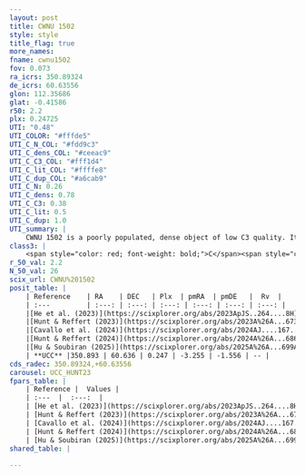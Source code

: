 ```yaml
---
layout: post
title: CWNU 1502
style: style
title_flag: true
more_names: 
fname: cwnu1502
fov: 0.073
ra_icrs: 350.89324
de_icrs: 60.63556
glon: 112.35686
glat: -0.41586
r50: 2.2
plx: 0.24725
UTI: "0.48"
UTI_COLOR: "#fffde5"
UTI_C_N_COL: "#fdd9c3"
UTI_C_dens_COL: "#ceeac9"
UTI_C_C3_COL: "#fff1d4"
UTI_C_lit_COL: "#ffffe8"
UTI_C_dup_COL: "#a6cab9"
UTI_C_N: 0.26
UTI_C_dens: 0.78
UTI_C_C3: 0.38
UTI_C_lit: 0.5
UTI_C_dup: 1.0
UTI_summary: |
    CWNU 1502 is a poorly populated, dense object of low C3 quality. It was recently reported but it is moderately studied in the literature.
class3: |
    <span style="color: red; font-weight: bold;">C</span><span style="color: #FFC300; font-weight: bold;">B</span>
r_50_val: 2.2
N_50_val: 26
scix_url: CWNU%201502
posit_table: |
    | Reference    | RA    | DEC   | Plx  | pmRA  | pmDE   |  Rv  |
    | :---         | :---: | :---: | :---: | :---: | :---: | :---: |
    |[He et al. (2023)](https://scixplorer.org/abs/2023ApJS..264....8H) | 350.878 | 60.638 | 0.262 | -3.256 | -1.557 | -- |
    |[Hunt & Reffert (2023)](https://scixplorer.org/abs/2023A%26A...673A.114H) | 350.892 | 60.625 | 0.249 | -3.246 | -1.538 | -- |
    |[Cavallo et al. (2024)](https://scixplorer.org/abs/2024AJ....167...12C) | 350.866 | 60.632 | 0.244 | -- | -- | -- |
    |[Hunt & Reffert (2024)](https://scixplorer.org/abs/2024A%26A...686A..42H) | 350.892 | 60.625 | 0.249 | -3.246 | -1.538 | -- |
    |[Hu & Soubiran (2025)](https://scixplorer.org/abs/2025A%26A...699A.246H) | 350.866 | 60.632 | -- | -- | -- | -- |
    | **UCC** |350.893 | 60.636 | 0.247 | -3.255 | -1.556 | -- | 
cds_radec: 350.89324,+60.63556
carousel: UCC_HUNT23
fpars_table: |
    | Reference |  Values |
    | :---  |  :---:  |
    | [He et al. (2023)](https://scixplorer.org/abs/2023ApJS..264....8H) | `A0=2.8, m-M=12.7, logAge=8.25` |
    | [Hunt & Reffert (2023)](https://scixplorer.org/abs/2023A%26A...673A.114H) | `AV50=2.81, diffAV50=2.012, MOD50=12.854, logAge50=7.679` |
    | [Cavallo et al. (2024)](https://scixplorer.org/abs/2024AJ....167...12C) | `AV50=2.24, dMod50=12.6, logAge50=8.71, [Fe/H]50=0.59` |
    | [Hunt & Reffert (2024)](https://scixplorer.org/abs/2024A%26A...686A..42H) | `MassJ=414.034` |
    | [Hu & Soubiran (2025)](https://scixplorer.org/abs/2025A%26A...699A.246H) | `MA23f=-0.57, MF24=-0.63` |
shared_table: |
    
---
```


